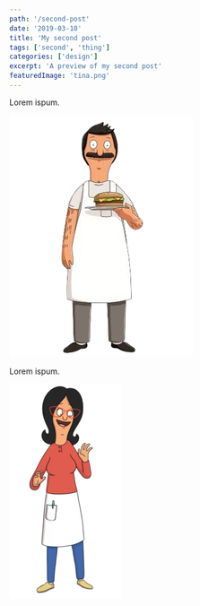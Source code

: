 ```yaml
---
path: '/second-post'
date: '2019-03-10'
title: 'My second post'
tags: ['second', 'thing']
categories: ['design']
excerpt: 'A preview of my second post'
featuredImage: 'tina.png'
---
```


Lorem ispum.

![Bob says Yo](bob.png)

Lorem ispum.

![Linda says Hi](linda.png)
